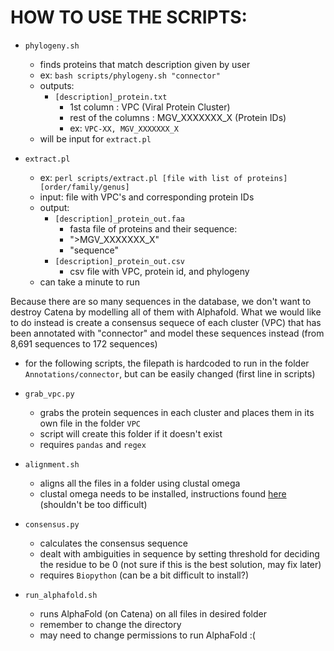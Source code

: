 # HOW TO USE THE SCRIPTS:

- `phylogeny.sh`
	- finds proteins that match description given by user
	- ex: `bash scripts/phylogeny.sh "connector"`
	- outputs: 
		- `[description]_protein.txt` 
			- 1st column : VPC (Viral Protein Cluster)
			- rest of the columns : MGV_XXXXXXX_X (Protein IDs)
			- ex: `VPC-XX, MGV_XXXXXXX_X`
	- will be input for `extract.pl`
			
- `extract.pl`
	- ex: `perl scripts/extract.pl [file with list of proteins] [order/family/genus]`
	- input: file with VPC's and corresponding protein IDs
	- output:
		- `[description]_protein_out.faa`
			- fasta file of proteins and their sequence: 
			- ">MGV_XXXXXXX_X"
			- "sequence"
		- `[description]_protein_out.csv`
			- csv file with VPC, protein id, and phylogeny
	- can take a minute to run
			

Because there are so many sequences in the database, we don't want to destroy Catena by modelling all of them with Alphafold. What we would like to do instead is create a consensus sequece of each cluster (VPC) that has been annotated with "connector" and model these sequences instead (from 8,691 sequences to 172 sequences) 	

- for the following scripts, the filepath is hardcoded to run in the folder `Annotations/connector`, but can be easily changed (first line in scripts)

- `grab_vpc.py`
	- grabs the protein sequences in each cluster and places them in its own file in the folder `VPC`
	- script will create this folder if it doesn't exist
	- requires `pandas` and `regex`

- `alignment.sh`
	- aligns all the files in a folder using clustal omega
	- clustal omega needs to be installed, instructions found [here](http://www.clustal.org/omega/) (shouldn't be too difficult)
	
- `consensus.py`
	- calculates the consensus sequence
	- dealt with ambiguities in sequence by setting threshold for deciding the residue to be 0 (not sure if this is the best solution, may fix later)
	- requires `Biopython` (can be a bit difficult to install?)
	
- `run_alphafold.sh`
	- runs AlphaFold (on Catena) on all files in desired folder
	- remember to change the directory
	- may need to change permissions to run AlphaFold :(